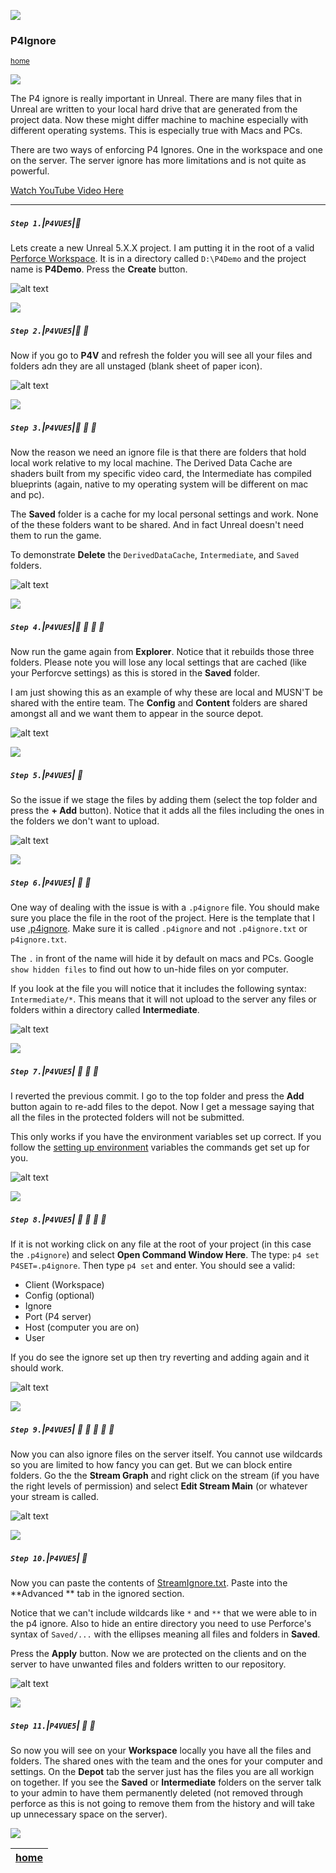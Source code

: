 ![](../images/line3.png)

### P4Ignore

<sub>[home](../README.md#user-content-ue4-hello-world)</sub>

![](../images/line3.png)

The P4 ignore is really important in Unreal.  There are many files that in Unreal are written to your local hard drive that are generated from the project data.  Now these might differ machine to machine especially with different operating systems. This is especially true with Macs and PCs.

There are two ways of enforcing P4 Ignores.  One in the workspace and one on the server.  The server ignore has more limitations and is not quite as powerful.

[Watch YouTube Video Here](https://www.youtube.com/watch?v=S4A3MmBqtrw)
<br>

---


##### `Step 1.`\|`P4VUE5`|:small_blue_diamond:

Lets create a new Unreal 5.X.X project. I am putting it in the root of a valid [Perforce Workspace](https://github.com/maubanel/p4v-unreal/blob/main/workspaces/README.md#user-content-workspaces-in-p4v). It is in a directory called `D:\P4Demo` and the project name is **P4Demo**. Press the **Create** button.

![alt text](images/CreateThirdPersonProject.png)


![](../images/line3.png)

##### `Step 2.`\|`P4VUE5`|:small_blue_diamond: :small_blue_diamond: 

Now if you go to **P4V** and refresh the folder you will see all your files and folders adn they are all unstaged (blank sheet of paper icon).

![alt text](images/NothingStaged.png)

![](../images/line3.png)

##### `Step 3.`\|`P4VUE5`|:small_blue_diamond: :small_blue_diamond: :small_blue_diamond:

Now the reason we need an ignore file is that there are folders that hold local work relative to my local machine.  The Derived Data Cache are shaders built from my specific video card, the Intermediate has compiled blueprints (again, native to my operating system will be different on mac and pc).

The **Saved** folder is a cache for my local personal settings and work.  None of the these folders want to be shared.  And in fact Unreal doesn't need them to run the game.  

To demonstrate **Delete** the `DerivedDataCache`, `Intermediate`, and `Saved` folders.

![alt text](images/DynamicFolders.png)

![](../images/line3.png)

##### `Step 4.`\|`P4VUE5`|:small_blue_diamond: :small_blue_diamond: :small_blue_diamond: :small_blue_diamond:

Now run the game again from **Explorer**.  Notice that it rebuilds those three folders.  Please note you will lose any local settings that are cached (like your Perforcve settings) as this is stored in the **Saved** folder.

I am just showing this as an example of why these are local and MUSN'T be shared with the entire team.  The **Config** and **Content** folders are shared amongst all and we want them to appear in the source depot.

![alt text](images/Regenerates.png)

![](../images/line3.png)

##### `Step 5.`\|`P4VUE5`| :small_orange_diamond:

So the issue if we stage the files by adding them (select the top folder and press the **+ Add** button). Notice that it adds all the files including the ones in the folders we don't want to upload.

![alt text](images/IncludingIncorrectFiles.png)

![](../images/line3.png)

##### `Step 6.`\|`P4VUE5`| :small_orange_diamond: :small_blue_diamond:

One way of dealing with the issue is with a `.p4ignore` file. You should make sure you place the file in the root of the project. Here is the template that I use [.p4ignore](../files/.p4ignore). Make sure it is called `.p4ignore` and not `.p4ignore.txt` or `p4ignore.txt`.

The `.` in front of the name will hide it by default on macs and PCs.  Google `show hidden files` to find out how to un-hide files on yor computer.

If you look at the file you will notice that it includes the following syntax: `Intermediate/*`.  This means that it will not upload to the server any files or folders within a directory called **Intermediate**. 


![alt text](images/p4Ignore.png)

![](../images/line3.png)

##### `Step 7.`\|`P4VUE5`| :small_orange_diamond: :small_blue_diamond: :small_blue_diamond:

I reverted the previous commit.  I go to the top folder and press the **Add** button again to re-add files to the depot. Now I get a message saying that all the files in the protected folders will not be submitted.

This only works if you have the environment variables set up correct.  If you follow the [setting up environment](https://github.com/maubanel/p4v-unreal/blob/main/environment/README.md#user-content-set-up-environment-variables) variables the commands get set up for you.

![alt text](images/IgnoreWorking.png)

![](../images/line3.png)

##### `Step 8.`\|`P4VUE5`| :small_orange_diamond: :small_blue_diamond: :small_blue_diamond: :small_blue_diamond:

If it is not working click on any file at the root of your project (in this case the `.p4ignore`) and select **Open Command Window Here**. The type: `p4 set P4SET=.p4ignore`. Then type `p4 set` and enter.  You should see a valid:
* Client (Workspace)
* Config (optional)
* Ignore
* Port (P4 server)
* Host (computer you are on)
* User

If you do see the ignore set up then try reverting and adding again and it should work.

![alt text](images/p4CommandLine.png)

![](../images/line3.png)

##### `Step 9.`\|`P4VUE5`| :small_orange_diamond: :small_blue_diamond: :small_blue_diamond: :small_blue_diamond: :small_blue_diamond:

Now you can also ignore files on the server itself.  You cannot use wildcards so you are limited to how fancy you can get.  But we can block entire folders.  Go the the **Stream Graph** and right click on the stream (if you have the right levels of permission) and select **Edit Stream Main** (or whatever your stream is called.  

![alt text](images/StreamIgnore.png)

![](../images/line3.png)

##### `Step 10.`\|`P4VUE5`| :large_blue_diamond:

Now you can  paste the contents of [StreamIgnore.txt](../files/ue5/StreamIgnore.txt). Paste into the **Advanced ** tab in the ignored section.

Notice that we can't include wildcards like `*` and `**` that we were able to in the p4 ignore.  Also to hide an entire directory you need to use Perforce's syntax of `Saved/...` with the ellipses meaning all files and folders in **Saved**.

Press the **Apply** button. Now we are protected on the clients and on the server to have unwanted files and folders written to our repository.

![alt text](images/IgnoreStream.png)

![](../images/line3.png)

##### `Step 11.`\|`P4VUE5`| :large_blue_diamond: :small_blue_diamond: 

So now you will see on your **Workspace** locally you have all the files and folders.  The shared ones with the team and the ones for your computer and settings.  On the **Depot** tab the server just has the files you are all workign on together.  If you see the **Saved** or **Intermediate** folders on the server talk to your admin to have them permanently deleted (not removed through perforce as this is not going to remove them from the history and will take up unnecessary space on the server).

![](../images/line.png)

| [home](../README.md#user-content-ue4-hello-world) | 
|---|
